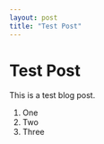 ```yaml
---
layout: post 
title: "Test Post" 
--- 
```


# Test Post

This is a test blog post. 

1. One
2. Two
3. Three
